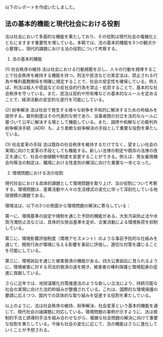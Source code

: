 以下のレポートを作成いたしました。

法の基本的機能と現代社会における役割
----------------------------------------

法は社会において多面的な機能を果たしており、その役割は現代社会の複雑化とともにますます重要性を増している。本稿では、法の基本的機能を3つの観点から整理し、現代的課題における法の役割について考察する。

1. 法の基本的機能

(1) 社会秩序の維持
法は社会における行動規範を示し、人々の行動を規律することで社会秩序を維持する機能を持つ。刑法や民法などの実定法は、禁止される行為や権利義務関係を明確に規定することで、社会の安定性を確保している。例えば、刑法は殺人や窃盗などの反社会的行為を禁止・処罰することで、基本的な社会秩序を守っている。また、民法は契約や所有権などの基本的なルールを定めることで、経済活動の安定的な遂行を可能にしている。

(2) 紛争解決
法は社会で発生する様々な紛争を平和的に解決するための枠組みを提供する。裁判制度はその代表的な例であり、当事者間の対立を法的なルールに基づいて公平に解決する場として機能している。また、調停や和解などの裁判外紛争解決手続（ADR）も、より柔軟な紛争解決の手段として重要な役割を果たしている。

(3) 社会変革の手段
法は既存の社会秩序を維持するだけでなく、望ましい社会の実現に向けた変革の手段としても機能する。新しい法律の制定や既存の法律の改正を通じて、社会の価値観や制度を変更することができる。例えば、男女雇用機会均等法の制定は、職場における性差別の解消に向けた重要な一歩となった。

2. 環境問題における法の役割

現代社会における具体的課題として環境問題を取り上げ、法の役割について考察する。環境問題は、産業活動や人々の生活様式の変化に伴って深刻化している地球規模の課題である。

環境法は、以下の3つの側面から環境問題の解決に寄与している：

第一に、環境基準の設定や規制を通じた予防的機能がある。大気汚染防止法や水質汚濁防止法などは、具体的な排出基準を定め、企業活動による環境負荷を抑制している。

第二に、環境影響評価制度（環境アセスメント）のような事前予防的な仕組みを通じて、開発行為が環境に与える影響を事前に評価し、適切な対策を講じることを可能にしている。

第三に、環境訴訟を通じた被害救済の機能がある。四大公害訴訟に見られるように、環境被害に対する司法的救済の道を開き、被害者の権利保護と環境配慮の促進に貢献している。

さらに近年では、地球温暖化対策推進法のような新しい立法により、持続可能な社会の実現に向けた法的枠組みが整備されている。これは、国際的な環境保護の要請に応えつつ、国内での具体的な取り組みを促進する役割を果たしている。

以上のように、法は社会秩序の維持、紛争解決、社会変革という基本的機能を通じて、現代社会の諸課題に対応している。環境問題の事例が示すように、法は規制的手法と誘導的手法を組み合わせながら、複雑な社会問題の解決に向けて重要な役割を果たしている。今後も社会の変化に応じて、法の機能はさらに進化していくことが予想される。